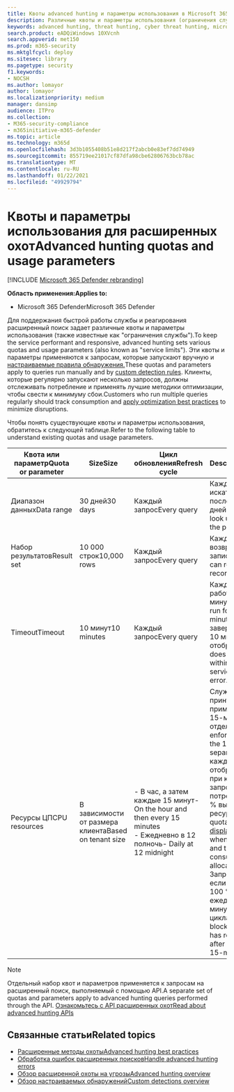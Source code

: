 ```yaml
---
title: Квоты advanced hunting и параметры использования в Microsoft 365 Defender
description: Различные квоты и параметры использования (ограничения служб), которые отвечают службе advanced hunting
keywords: advanced hunting, threat hunting, cyber threat hunting, microsoft threat protection, microsoft 365, mtp, m365, search, query, telemetry, schema, kusto, CPU limit, query limit, resources, maximum results, quota, parameters, allocation
search.product: eADQiWindows 10XVcnh
search.appverid: met150
ms.prod: m365-security
ms.mktglfcycl: deploy
ms.sitesec: library
ms.pagetype: security
f1.keywords:
- NOCSH
ms.author: lomayor
author: lomayor
ms.localizationpriority: medium
manager: dansimp
audience: ITPro
ms.collection:
- M365-security-compliance
- m365initiative-m365-defender
ms.topic: article
ms.technology: m365d
ms.openlocfilehash: 3d3b1055408b51e8d217f2abcb0e83ef7dd74949
ms.sourcegitcommit: 855719ee21017cf87dfa98cbe62806763bcb78ac
ms.translationtype: MT
ms.contentlocale: ru-RU
ms.lasthandoff: 01/22/2021
ms.locfileid: "49929794"
---
```

# <a name="advanced-hunting-quotas-and-usage-parameters"></a><span data-ttu-id="3d48f-104">Квоты и параметры использования для расширенных охот</span><span class="sxs-lookup"><span data-stu-id="3d48f-104">Advanced hunting quotas and usage parameters</span></span>

[!INCLUDE [Microsoft 365 Defender rebranding](../includes/microsoft-defender.md)]


<span data-ttu-id="3d48f-105">**Область применения:**</span><span class="sxs-lookup"><span data-stu-id="3d48f-105">**Applies to:**</span></span>
- <span data-ttu-id="3d48f-106">Microsoft 365 Defender</span><span class="sxs-lookup"><span data-stu-id="3d48f-106">Microsoft 365 Defender</span></span>

<span data-ttu-id="3d48f-107">Для поддержания быстрой работы службы и реагирования расширенный поиск задает различные квоты и параметры использования (также известные как "ограничения службы").</span><span class="sxs-lookup"><span data-stu-id="3d48f-107">To keep the service performant and responsive, advanced hunting sets various quotas and usage parameters (also known as "service limits").</span></span> <span data-ttu-id="3d48f-108">Эти квоты и параметры применяются к запросам, которые запускают вручную и [настраиваемые правила обнаружения.](custom-detection-rules.md)</span><span class="sxs-lookup"><span data-stu-id="3d48f-108">These quotas and parameters apply to queries run manually and by [custom detection rules](custom-detection-rules.md).</span></span> <span data-ttu-id="3d48f-109">Клиенты, которые регулярно запускают [](advanced-hunting-best-practices.md) несколько запросов, должны отслеживать потребление и применять лучшие методики оптимизации, чтобы свести к минимуму сбои.</span><span class="sxs-lookup"><span data-stu-id="3d48f-109">Customers who run multiple queries regularly should track consumption and [apply optimization best practices](advanced-hunting-best-practices.md) to minimize disruptions.</span></span>

<span data-ttu-id="3d48f-110">Чтобы понять существующие квоты и параметры использования, обратитесь к следующей таблице.</span><span class="sxs-lookup"><span data-stu-id="3d48f-110">Refer to the following table to understand existing quotas and usage parameters.</span></span>

| <span data-ttu-id="3d48f-111">Квота или параметр</span><span class="sxs-lookup"><span data-stu-id="3d48f-111">Quota or parameter</span></span> | <span data-ttu-id="3d48f-112">Size</span><span class="sxs-lookup"><span data-stu-id="3d48f-112">Size</span></span> | <span data-ttu-id="3d48f-113">Цикл обновления</span><span class="sxs-lookup"><span data-stu-id="3d48f-113">Refresh cycle</span></span> | <span data-ttu-id="3d48f-114">Description</span><span class="sxs-lookup"><span data-stu-id="3d48f-114">Description</span></span> |
|--|--|--|--|
| <span data-ttu-id="3d48f-115">Диапазон данных</span><span class="sxs-lookup"><span data-stu-id="3d48f-115">Data range</span></span> | <span data-ttu-id="3d48f-116">30 дней</span><span class="sxs-lookup"><span data-stu-id="3d48f-116">30 days</span></span> | <span data-ttu-id="3d48f-117">Каждый запрос</span><span class="sxs-lookup"><span data-stu-id="3d48f-117">Every query</span></span> | <span data-ttu-id="3d48f-118">Каждый запрос может искать данные за последние 30 дней.</span><span class="sxs-lookup"><span data-stu-id="3d48f-118">Each query can look up data from up to the past 30 days.</span></span> |
| <span data-ttu-id="3d48f-119">Набор результатов</span><span class="sxs-lookup"><span data-stu-id="3d48f-119">Result set</span></span> | <span data-ttu-id="3d48f-120">10 000 строк</span><span class="sxs-lookup"><span data-stu-id="3d48f-120">10,000 rows</span></span> | <span data-ttu-id="3d48f-121">Каждый запрос</span><span class="sxs-lookup"><span data-stu-id="3d48f-121">Every query</span></span> | <span data-ttu-id="3d48f-122">Каждый запрос может возвращать до 10 000 записей.</span><span class="sxs-lookup"><span data-stu-id="3d48f-122">Each query can return up to 10,000 records.</span></span> |
| <span data-ttu-id="3d48f-123">Timeout</span><span class="sxs-lookup"><span data-stu-id="3d48f-123">Timeout</span></span> | <span data-ttu-id="3d48f-124">10 минут</span><span class="sxs-lookup"><span data-stu-id="3d48f-124">10 minutes</span></span> | <span data-ttu-id="3d48f-125">Каждый запрос</span><span class="sxs-lookup"><span data-stu-id="3d48f-125">Every query</span></span> | <span data-ttu-id="3d48f-126">Каждый запрос может работать до 10 минут.</span><span class="sxs-lookup"><span data-stu-id="3d48f-126">Each query can run for up to 10 minutes.</span></span> <span data-ttu-id="3d48f-127">Если оно не завершится в течение 10 минут, служба отобразит ошибку.</span><span class="sxs-lookup"><span data-stu-id="3d48f-127">If it does not complete within 10 minutes, the service displays an error.</span></span>
| <span data-ttu-id="3d48f-128">Ресурсы ЦП</span><span class="sxs-lookup"><span data-stu-id="3d48f-128">CPU resources</span></span> | <span data-ttu-id="3d48f-129">В зависимости от размера клиента</span><span class="sxs-lookup"><span data-stu-id="3d48f-129">Based on tenant size</span></span> | <span data-ttu-id="3d48f-130">- В час, а затем каждые 15 минут</span><span class="sxs-lookup"><span data-stu-id="3d48f-130">- On the hour and then every 15 minutes</span></span><br><span data-ttu-id="3d48f-131">- Ежедневно в 12 полночь</span><span class="sxs-lookup"><span data-stu-id="3d48f-131">- Daily at 12 midnight</span></span> | <span data-ttu-id="3d48f-132">Служба принудительно применяет суточную и 15-минутную квоты отдельно.</span><span class="sxs-lookup"><span data-stu-id="3d48f-132">The service enforces the daily and the 15-minute quota separately.</span></span> <span data-ttu-id="3d48f-133">Для каждой квоты портал отображает ошибку при каждом запуске запроса, когда клиент потребляет более 10 % выделенных ресурсов. [](advanced-hunting-errors.md)</span><span class="sxs-lookup"><span data-stu-id="3d48f-133">For each quota, the [portal displays an error](advanced-hunting-errors.md) whenever a query runs and the tenant has consumed over 10% of allocated resources.</span></span> <span data-ttu-id="3d48f-134">Запросы блокируются, если клиент достиг 100 % до следующего ежедневного или 15-минутного цикла.</span><span class="sxs-lookup"><span data-stu-id="3d48f-134">Queries are blocked if the tenant has reached 100% until after the next daily or 15-minute cycle.</span></span> |

>[!NOTE] 
><span data-ttu-id="3d48f-135">Отдельный набор квот и параметров применяется к запросам на расширенный поиск, выполняемый с помощью API.</span><span class="sxs-lookup"><span data-stu-id="3d48f-135">A separate set of quotas and parameters apply to advanced hunting queries performed through the API.</span></span> [<span data-ttu-id="3d48f-136">Ознакомьтесь с API расширенных охот</span><span class="sxs-lookup"><span data-stu-id="3d48f-136">Read about advanced hunting APIs</span></span>](https://docs.microsoft.com/microsoft-365/security/mtp/api-advanced-hunting)

## <a name="related-topics"></a><span data-ttu-id="3d48f-137">Связанные статьи</span><span class="sxs-lookup"><span data-stu-id="3d48f-137">Related topics</span></span>

- [<span data-ttu-id="3d48f-138">Расширенные методы охоты</span><span class="sxs-lookup"><span data-stu-id="3d48f-138">Advanced hunting best practices</span></span>](advanced-hunting-best-practices.md)
- [<span data-ttu-id="3d48f-139">Обработка ошибок расширенных поисков</span><span class="sxs-lookup"><span data-stu-id="3d48f-139">Handle advanced hunting errors</span></span>](advanced-hunting-errors.md)
- [<span data-ttu-id="3d48f-140">Обзор расширенной охоты на угрозы</span><span class="sxs-lookup"><span data-stu-id="3d48f-140">Advanced hunting overview</span></span>](advanced-hunting-overview.md)
- [<span data-ttu-id="3d48f-141">Обзор настраиваемых обнаружений</span><span class="sxs-lookup"><span data-stu-id="3d48f-141">Custom detections overview</span></span>](custom-detections-overview.md)